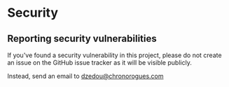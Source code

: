 # Security

## Reporting security vulnerabilities

If you've found a security vulnerability in this project, please do not create an issue on the GitHub issue tracker as it will be visible publicly.

Instead, send an email to dzedou@chronorogues.com
